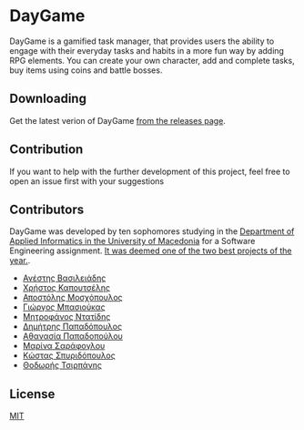 # DayGame

DayGame is a gamified task manager, that provides users the ability to engage with their everyday tasks and habits in a more fun way by adding RPG elements. You can create your own character, add and complete tasks, buy items using coins and battle bosses.

## Downloading

Get the latest verion of DayGame [from the releases page](https://github.com/teo-tsirpanis/DayGame/releases).

## Contribution

If you want to help with the further development of this project, feel free to open an issue first with your suggestions

## Contributors

DayGame was developed by ten sophomores studying in the [Department of Applied Informatics in the University of Macedonia](https://uom.gr/dai/) for a Software Engineering assignment. [It was deemed one of the two best projects of the year.](best_project_certificate.pdf).

* [Ανέστης Βασιλειάδης](https://github.com/Anoliz)
* [Χρήστος Καπουτσέλης](https://github.com/ChristosKap22)
* [Αποστόλης Μοσχόπουλος](https://github.com/ApostolisMoschopoulos)
* [Γιώργος Μπασιούκας](https://github.com/YorgosBas)
* [Μητροφάνος Ντατίδης](https://github.com/DatMitro)
* [Δημήτρης Παπαδόπουλος](https://github.com/Dimitri-Lavos)
* [Αθανασία Παπαδοπούλου](https://github.com/AthanasiaPapadopoulou)
* [Μαρίνα Σαράφογλου](https://github.com/morningstarm)
* [Κώστας Σπυριδόπουλος](https://github.com/KostasSpiridopoulos)
* [Θοδωρής Τσιρπάνης](https://github.com/teo-tsirpanis)

## License

[MIT](https://opensource.org/licenses/MIT)
